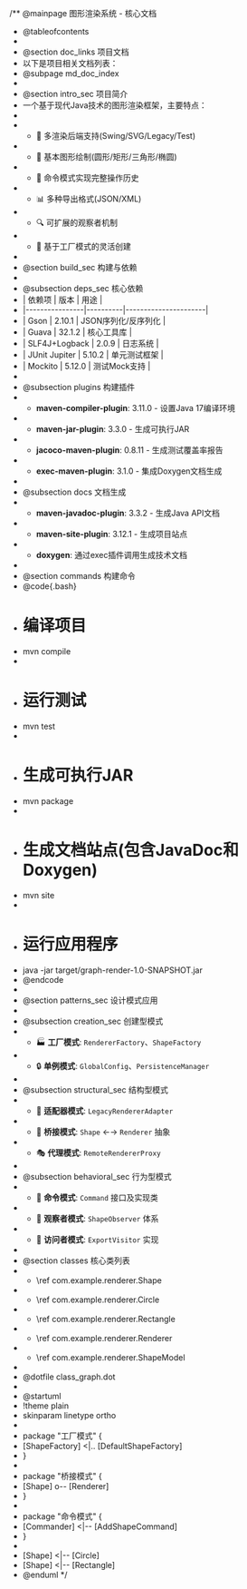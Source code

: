 /** @mainpage 图形渲染系统 - 核心文档
 * @tableofcontents
 * 
 * @section doc_links 项目文档
 * 以下是项目相关文档列表：
 * @subpage md_doc_index
 * 
 * @section intro_sec 项目简介
 * 一个基于现代Java技术的图形渲染框架，主要特点：
 * 
 * - 🎨 多渲染后端支持(Swing/SVG/Legacy/Test)
 * - 📐 基本图形绘制(圆形/矩形/三角形/椭圆)
 * - 🔄 命令模式实现完整操作历史
 * - 📊 多种导出格式(JSON/XML)
 * - 🔍 可扩展的观察者机制
 * - 🧩 基于工厂模式的灵活创建
 *
 * @section build_sec 构建与依赖
 * 
 * @subsection deps_sec 核心依赖
 * | 依赖项         | 版本      | 用途                  |
 * |----------------|----------|----------------------|
 * | Gson           | 2.10.1   | JSON序列化/反序列化    |
 * | Guava          | 32.1.2   | 核心工具库            |
 * | SLF4J+Logback  | 2.0.9    | 日志系统              |
 * | JUnit Jupiter  | 5.10.2   | 单元测试框架          |
 * | Mockito        | 5.12.0   | 测试Mock支持          |
 *
 * @subsection plugins 构建插件
 * - **maven-compiler-plugin**: 3.11.0 - 设置Java 17编译环境
 * - **maven-jar-plugin**: 3.3.0 - 生成可执行JAR
 * - **jacoco-maven-plugin**: 0.8.11 - 生成测试覆盖率报告
 * - **exec-maven-plugin**: 3.1.0 - 集成Doxygen文档生成
 *
 * @subsection docs 文档生成
 * - **maven-javadoc-plugin**: 3.3.2 - 生成Java API文档
 * - **maven-site-plugin**: 3.12.1 - 生成项目站点
 * - **doxygen**: 通过exec插件调用生成技术文档
 *
 * @section commands 构建命令
 * @code{.bash}
 * # 编译项目
 * mvn compile
 *
 * # 运行测试
 * mvn test
 *
 * # 生成可执行JAR
 * mvn package
 *
 * # 生成文档站点(包含JavaDoc和Doxygen)
 * mvn site
 *
 * # 运行应用程序
 * java -jar target/graph-render-1.0-SNAPSHOT.jar
 * @endcode
 *
 * @section patterns_sec 设计模式应用
 * 
 * @subsection creation_sec 创建型模式
 * - 🏭 **工厂模式**: `RendererFactory`、`ShapeFactory`
 * - 🔒 **单例模式**: `GlobalConfig`、`PersistenceManager`
 * 
 * @subsection structural_sec 结构型模式  
 * - 🔌 **适配器模式**: `LegacyRendererAdapter`
 * - 🌉 **桥接模式**: `Shape` ←→ `Renderer` 抽象
 * - 🎭 **代理模式**: `RemoteRendererProxy`
 * 
 * @subsection behavioral_sec 行为型模式
 * - 📜 **命令模式**: `Command` 接口及实现类
 * - 👀 **观察者模式**: `ShapeObserver` 体系
 * - 🚶 **访问者模式**: `ExportVisitor` 实现
 *
 * @section classes 核心类列表
 * - \ref com.example.renderer.Shape
 * - \ref com.example.renderer.Circle
 * - \ref com.example.renderer.Rectangle
 * - \ref com.example.renderer.Renderer
 * - \ref com.example.renderer.ShapeModel
 *
 * @dotfile class_graph.dot
 *
 * @startuml
 * !theme plain
 * skinparam linetype ortho
 *
 * package "工厂模式" {
 *   [ShapeFactory] <|.. [DefaultShapeFactory]
 * }
 *
 * package "桥接模式" {
 *   [Shape] o-- [Renderer]
 * }
 *
 * package "命令模式" {
 *   [Commander] <|-- [AddShapeCommand]
 * }
 *
 * [Shape] <|-- [Circle]
 * [Shape] <|-- [Rectangle]
 * @enduml
 */
